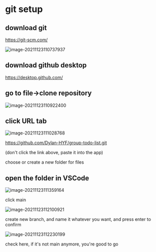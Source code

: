 # git setup

## download git

https://git-scm.com/

![image-20211123110737937](https://i.loli.net/2021/11/24/BDz9VZtJsNWEQUr.png)

## download github desktop

https://desktop.github.com/

## go to file->clone repository

![image-20211123110922400](https://i.loli.net/2021/11/24/XdK3cOtfpLNGQ9a.png)

## click URL tab

![image-20211123111028768](https://i.loli.net/2021/11/24/6rvapAcxFQ2ESZK.png)

https://github.com/Dylan-HYF/group-todo-list.git

(don't click the link above, paste it into the app)

choose or create a new folder for files

## open the folder in VSCode

![image-20211123111359164](https://i.loli.net/2021/11/24/Z5XSkbaHAKvjtPL.png)

click main

![image-20211123112100921](https://i.loli.net/2021/11/24/RVUnDaBr7pZfMYk.png)

create new branch, and name it whatever you want, and press enter to confirm

![image-20211123112230199](https://i.loli.net/2021/11/24/JYAIROXBWLshNlU.png)

check here, if it's not main anymore, you're good to go

